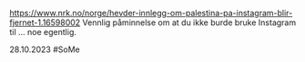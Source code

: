 https://www.nrk.no/norge/hevder-innlegg-om-palestina-pa-instagram-blir-fjernet-1.16598002
Vennlig påminnelse om at du ikke burde bruke Instagram til … noe egentlig.

28.10.2023
#SoMe 